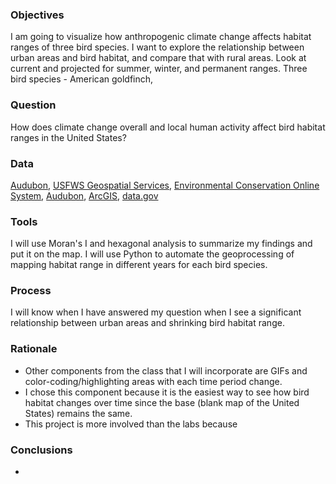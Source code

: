 ### Objectives
I am going to visualize how anthropogenic climate change affects habitat ranges of three bird species.
I want to explore the relationship between urban areas and bird habitat, and compare that with rural areas.
Look at current and projected for summer, winter, and permanent ranges.
Three bird species - American goldfinch, 

### Question
How does climate change overall and local human activity affect bird habitat ranges in the United States?

### Data
[Audubon](http://climate.audubon.org/article/audubon-report-glance), [USFWS Geospatial Services](https://www.fws.gov/gis/data/national/),
[Environmental Conservation Online System](https://ecos.fws.gov/ecp/report/table/critical-habitat.html),
[Audubon](http://climate.audubon.org/article/audubon-report-glance),
[ArcGIS](https://www.arcgis.com/home/item.html?id=06e80debbbc540b2bc620f874b011774),
[data.gov](https://catalog.data.gov/dataset?tags=bird)

### Tools
I will use Moran's I and hexagonal analysis to summarize my findings and put it on the map.
I will use Python to automate the geoprocessing of mapping habitat range in different years for each bird species.

### Process
I will know when I have answered my question when I see a significant relationship between urban areas and shrinking bird habitat range.

### Rationale
* Other components from the class that I will incorporate are GIFs and color-coding/highlighting areas with each time period change.
* I chose this component because it is the easiest way to see how bird habitat changes over time since the base (blank map of the United
States) remains the same.
* This project is more involved than the labs because

### Conclusions
* 
